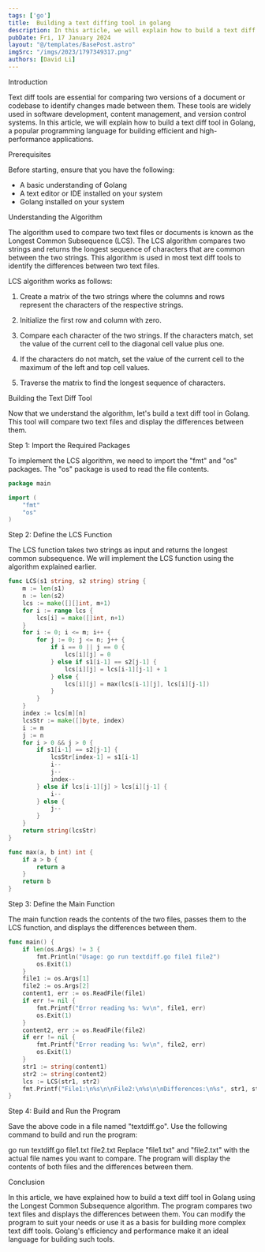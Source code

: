 ```yaml
---
tags: ['go']
title:  Building a text diffing tool in golang
description: In this article, we will explain how to build a text diff tool in Golang, a popular programming language for building efficient and high-performance applications.
pubDate: Fri, 17 January 2024
layout: "@/templates/BasePost.astro"
imgSrc: "/imgs/2023/1797349317.png"
authors: [David Li]
---
```



Introduction

Text diff tools are essential for comparing two versions of a document or codebase to identify changes made between them. These tools are widely used in software development, content management, and version control systems. In this article, we will explain how to build a text diff tool in Golang, a popular programming language for building efficient and high-performance applications.

Prerequisites

Before starting, ensure that you have the following:

- A basic understanding of Golang
- A text editor or IDE installed on your system
- Golang installed on your system

Understanding the Algorithm

The algorithm used to compare two text files or documents is known as the Longest Common Subsequence (LCS). The LCS algorithm compares two strings and returns the longest sequence of characters that are common between the two strings. This algorithm is used in most text diff tools to identify the differences between two text files.

LCS algorithm works as follows:

1. Create a matrix of the two strings where the columns and rows represent the characters of the respective strings.

2. Initialize the first row and column with zero.

3. Compare each character of the two strings. If the characters match, set the value of the current cell to the diagonal cell value plus one.

4. If the characters do not match, set the value of the current cell to the maximum of the left and top cell values.

5. Traverse the matrix to find the longest sequence of characters.

Building the Text Diff Tool

Now that we understand the algorithm, let's build a text diff tool in Golang. This tool will compare two text files and display the differences between them.

Step 1: Import the Required Packages

To implement the LCS algorithm, we need to import the "fmt" and "os" packages. The "os" package is used to read the file contents.

```go
package main

import (
    "fmt"
    "os"
)
```

Step 2: Define the LCS Function

The LCS function takes two strings as input and returns the longest common subsequence. We will implement the LCS function using the algorithm explained earlier.

```go
func LCS(s1 string, s2 string) string {
    m := len(s1)
    n := len(s2)
    lcs := make([][]int, m+1)
    for i := range lcs {
        lcs[i] = make([]int, n+1)
    }
    for i := 0; i <= m; i++ {
        for j := 0; j <= n; j++ {
            if i == 0 || j == 0 {
                lcs[i][j] = 0
            } else if s1[i-1] == s2[j-1] {
                lcs[i][j] = lcs[i-1][j-1] + 1
            } else {
                lcs[i][j] = max(lcs[i-1][j], lcs[i][j-1])
            }
        }
    }
    index := lcs[m][n]
    lcsStr := make([]byte, index)
    i := m
    j := n
    for i > 0 && j > 0 {
        if s1[i-1] == s2[j-1] {
            lcsStr[index-1] = s1[i-1]
            i--
            j--
            index--
        } else if lcs[i-1][j] > lcs[i][j-1] {
            i--
        } else {
            j--
        }
    }
    return string(lcsStr)
}

func max(a, b int) int {
    if a > b {
        return a
    }
    return b
}
```

Step 3: Define the Main Function

The main function reads the contents of the two files, passes them to the LCS function, and displays the differences between them.

```go
func main() {
    if len(os.Args) != 3 {
        fmt.Println("Usage: go run textdiff.go file1 file2")
        os.Exit(1)
    }
    file1 := os.Args[1]
    file2 := os.Args[2]
    content1, err := os.ReadFile(file1)
    if err != nil {
        fmt.Printf("Error reading %s: %v\n", file1, err)
        os.Exit(1)
    }
    content2, err := os.ReadFile(file2)
    if err != nil {
        fmt.Printf("Error reading %s: %v\n", file2, err)
        os.Exit(1)
    }
    str1 := string(content1)
    str2 := string(content2)
    lcs := LCS(str1, str2)
    fmt.Printf("File1:\n%s\n\nFile2:\n%s\n\nDifferences:\n%s", str1, str2, lcs)
}
```

Step 4: Build and Run the Program

Save the above code in a file named "textdiff.go". Use the following command to build and run the program:

go run textdiff.go file1.txt file2.txt
Replace "file1.txt" and "file2.txt" with the actual file names you want to compare. The program will display the contents of both files and the differences between them.

Conclusion

In this article, we have explained how to build a text diff tool in Golang using the Longest Common Subsequence algorithm. The program compares two text files and displays the differences between them. You can modify the program to suit your needs or use it as a basis for building more complex text diff tools. Golang's efficiency and performance make it an ideal language for building such tools.